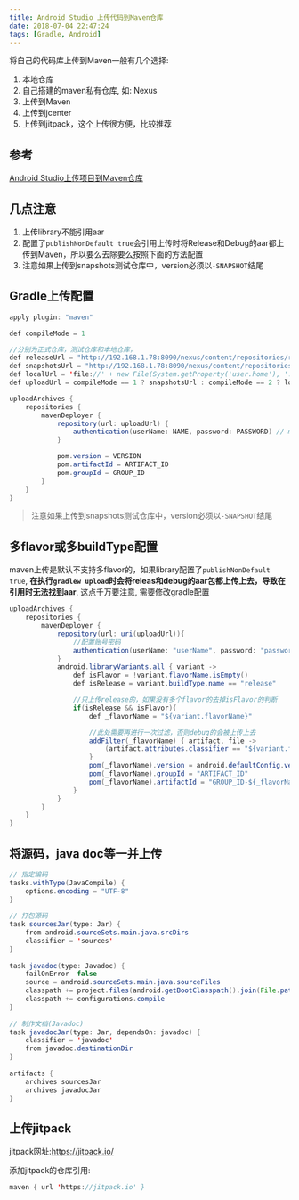 ```yaml
---
title: Android Studio 上传代码到Maven仓库
date: 2018-07-04 22:47:24
tags: [Gradle, Android]
---
```


将自己的代码库上传到Maven一般有几个选择:
1. 本地仓库
2. 自己搭建的maven私有仓库, 如: Nexus
3. 上传到Maven
4. 上传到jcenter
5. 上传到jitpack，这个上传很方便，比较推荐


## 参考

[Android Studio上传项目到Maven仓库](https://www.jianshu.com/p/57f8af15ef9c/)

## 几点注意

1. 上传library不能引用aar
2. 配置了`publishNonDefault true`会引用上传时将Release和Debug的aar都上传到Maven，所以要么去除要么按照下面的方法配置
3. 注意如果上传到snapshots测试仓库中，version必须以`-SNAPSHOT`结尾

## Gradle上传配置

```java
apply plugin: "maven"

def compileMode = 1

//分别为正式仓库，测试仓库和本地仓库，
def releaseUrl = "http://192.168.1.78:8090/nexus/content/repositories/releases"
def snapshotsUrl = "http://192.168.1.78:8090/nexus/content/repositories/snapshots/"
def localUrl = 'file://' + new File(System.getProperty('user.home'), '.m2/repository').absolutePath
def uploadUrl = compileMode == 1 ? snapshotsUrl : compileMode == 2 ? localUrl : releaseUrl

uploadArchives {
    repositories {
        mavenDeployer {
            repository(url: uploadUrl) {
                authentication(userName: NAME, password: PASSWORD) // maven授权信息
            }

            pom.version = VERSION
            pom.artifactId = ARTIFACT_ID
            pom.groupId = GROUP_ID   
        }
    }
}
```
> 注意如果上传到snapshots测试仓库中，version必须以`-SNAPSHOT`结尾

## 多flavor或多buildType配置

maven上传是默认不支持多flavor的，如果library配置了`publishNonDefault true`, **在执行`gradlew upload`时会将releas和debug的aar包都上传上去，导致在引用时无法找到aar**, 这点千万要注意, 需要修改gradle配置

```java
uploadArchives {
    repositories {
        mavenDeployer {
            repository(url: uri(uploadUrl)){
                //配置账号密码
                authentication(userName: "userName", password: "password")
            }
            android.libraryVariants.all { variant ->
                def isFlavor = !variant.flavorName.isEmpty()
                def isRelease = variant.buildType.name == "release"

                //只上传release的，如果没有多个flavor的去掉isFlavor的判断
                if(isRelease && isFlavor){
                    def _flavorName = "${variant.flavorName}"

                    //此处需要再进行一次过滤，否则debug的会被上传上去
                    addFilter(_flavorName) { artifact, file ->
                        (artifact.attributes.classifier == "${variant.flavorName}Release")
                    }
                    pom(_flavorName).version = android.defaultConfig.versionName
                    pom(_flavorName).groupId = "ARTIFACT_ID"
                    pom(_flavorName).artifactId = "GROUP_ID-${_flavorName}"
                }
            }
        }
    }
}
```


## 将源码，java doc等一并上传

```java
// 指定编码
tasks.withType(JavaCompile) {
    options.encoding = "UTF-8"
}
  
// 打包源码
task sourcesJar(type: Jar) {
    from android.sourceSets.main.java.srcDirs
    classifier = 'sources'
}
  
task javadoc(type: Javadoc) {
    failOnError  false
    source = android.sourceSets.main.java.sourceFiles
    classpath += project.files(android.getBootClasspath().join(File.pathSeparator))
    classpath += configurations.compile
}
  
// 制作文档(Javadoc)
task javadocJar(type: Jar, dependsOn: javadoc) {
    classifier = 'javadoc'
    from javadoc.destinationDir
}
  
artifacts {
    archives sourcesJar
    archives javadocJar
}
```

## 上传jitpack

jitpack网址:https://jitpack.io/

添加jitpack的仓库引用:

```java
maven { url 'https://jitpack.io' }
```